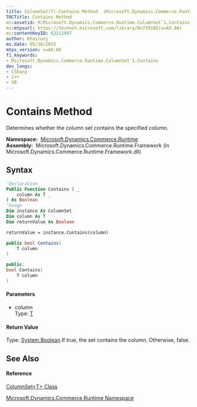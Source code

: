 ```yaml
---
title: ColumnSet(T).Contains Method  (Microsoft.Dynamics.Commerce.Runtime)
TOCTitle: Contains Method
ms:assetid: M:Microsoft.Dynamics.Commerce.Runtime.ColumnSet`1.Contains(`0)
ms:mtpsurl: https://technet.microsoft.com/library/Dn739185(v=AX.60)
ms:contentKeyID: 62211997
author: Khairunj
ms.date: 05/18/2015
mtps_version: v=AX.60
f1_keywords:
- Microsoft.Dynamics.Commerce.Runtime.ColumnSet`1.Contains
dev_langs:
- CSharp
- C++
- VB
---
```


# Contains Method

Determines whether the column set contains the specified column.

**Namespace:**  [Microsoft.Dynamics.Commerce.Runtime](microsoft-dynamics-commerce-runtime-namespace.md)  
**Assembly:**  Microsoft.Dynamics.Commerce.Runtime.Framework (in Microsoft.Dynamics.Commerce.Runtime.Framework.dll)

## Syntax

``` vb
'Declaration
Public Function Contains ( _
    column As T _
) As Boolean
'Usage
Dim instance As ColumnSet
Dim column As T
Dim returnValue As Boolean

returnValue = instance.Contains(column)
```

``` csharp
public bool Contains(
    T column
)
```

``` c++
public:
bool Contains(
    T column
)
```

#### Parameters

  - column  
    Type: [T](columnset-t-class-microsoft-dynamics-commerce-runtime.md)  

#### Return Value

Type: [System.Boolean](https://technet.microsoft.com/library/a28wyd50\(v=ax.60\))  
If true, the set contains the column. Otherwise, false.  

## See Also

#### Reference

[ColumnSet\<T\> Class](columnset-t-class-microsoft-dynamics-commerce-runtime.md)

[Microsoft.Dynamics.Commerce.Runtime Namespace](microsoft-dynamics-commerce-runtime-namespace.md)

